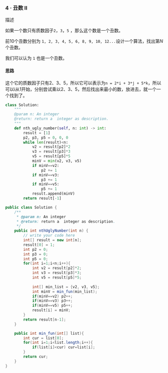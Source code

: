 ### 4 · 丑数 II

描述

如果一个数只有质数因子`2`，`3`，`5` ，那么这个数是一个丑数。

前10个丑数分别为 `1, 2, 3, 4, 5, 6, 8, 9, 10, 12...`设计一个算法，找出第*N*个丑数。

我们可以认为 `1` 也是一个丑数。

#### 思路

这个它的质数因子只有2、3、5，所以它可以表示为`n = 2*i + 3*j + 5*k`，所以可以i从1开始，分别尝试乘以2、3、5，然后找出来最小的数，放进去，就一个一个找到了。

```python
class Solution:
    """
    @param n: An integer
    @return: return a  integer as description.
    """
    def nth_ugly_number(self, n: int) -> int:
        result = [1]
        p2, p3, p5 = 0, 0, 0
        while len(result)<n:
            v2 = result[p2]*2
            v3 = result[p3]*3
            v5 = result[p5]*5
            minV = min(v2, v3, v5)
            if minV==v2:
                p2 += 1
            if minV==v3:
                p3 += 1
            if minV==v5:
                p5 += 1
            result.append(minV)
        return result[-1]
```

```java
public class Solution {
    /**
     * @param n: An integer
     * @return: return a  integer as description.
     */
    public int nthUglyNumber(int n) {
        // write your code here
        int[] result = new int[n];
        result[0] = 1;
        int p2 = 0;
        int p3 = 0;
        int p5 = 0;
        for(int i=1;i<n;i++){
            int v2 = result[p2]*2;
            int v3 = result[p3]*3;
            int v5 = result[p5]*5;
            
            int[] min_list = {v2, v3, v5};
            int minV = min_fun(min_list);
            if(minV==v2) p2++;
            if(minV==v3) p3++;
            if(minV==v5) p5++;
            result[i] = minV;
        }
        return result[n-1];
    }

    public int min_fun(int[] list){
        int cur = list[0];
        for(int i=1;i<list.length;i++){
            if(list[i]<cur) cur=list[i];
        }
        return cur;
    }
}
```

